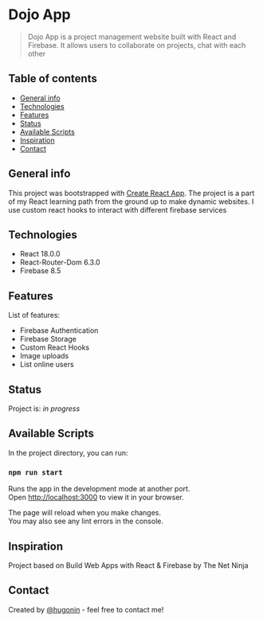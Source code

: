 # Dojo App

> Dojo App is a project management website built with React and Firebase. It allows users to collaborate on projects, chat with each other 

## Table of contents

- [General info](#general-info)
- [Technologies](#technologies)
- [Features](#features)
- [Status](#status)
- [Available Scripts](#available-scripts)
- [Inspiration](#inspiration)
- [Contact](#contact)

## General info

This project was bootstrapped with [Create React App](https://github.com/facebook/create-react-app).
The project is a part of my React learning path from the ground up to make dynamic websites. I use custom react hooks to interact with different firebase services

## Technologies

- React 18.0.0
- React-Router-Dom 6.3.0
- Firebase 8.5


## Features

List of features:

- Firebase Authentication
- Firebase Storage
- Custom React Hooks
- Image uploads
- List online users


## Status

Project is: _in progress_

## Available Scripts

In the project directory, you can run:

### `npm run start`

Runs the app in the development mode at another port.\
Open [http://localhost:3000](http://localhost:3000) to view it in your browser.

The page will reload when you make changes.\
You may also see any lint errors in the console.

## Inspiration

Project based on Build Web Apps with React & Firebase by The Net Ninja 

## Contact

Created by [@hugonin](https://github.com/hugonin) - feel free to contact me!
